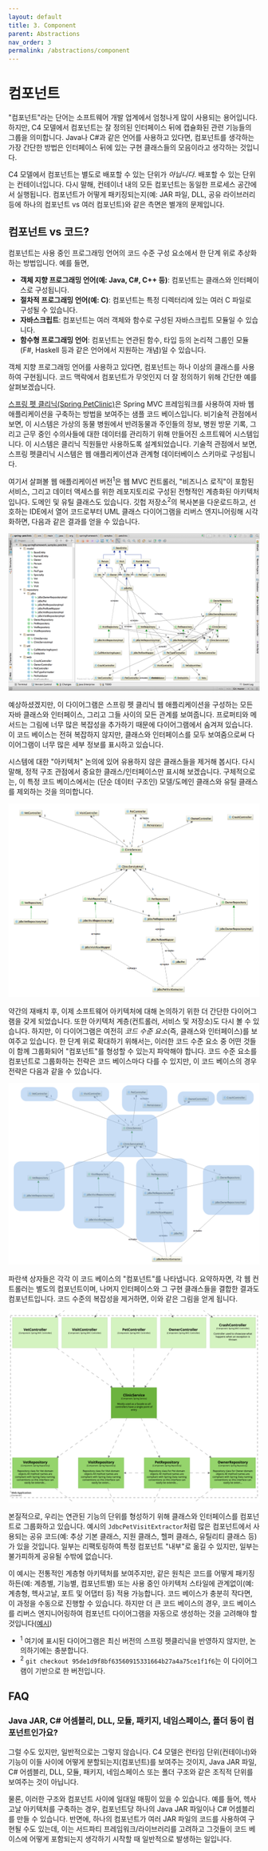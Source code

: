 ```yaml
---
layout: default
title: 3. Component
parent: Abstractions
nav_order: 3
permalink: /abstractions/component
---
```


# 컴포넌트

"컴포넌트"라는 단어는 소프트웨어 개발 업계에서 엄청나게 많이 사용되는 용어입니다. 하지만, C4 모델에서 컴포넌트는 잘 정의된 인터페이스 뒤에 캡슐화된 관련 기능들의 그룹을 의미합니다.
Java나 C#과 같은 언어를 사용하고 있다면, 컴포넌트를 생각하는 가장 간단한 방법은 인터페이스 뒤에 있는 구현 클래스들의 모음이라고 생각하는 것입니다.

C4 모델에서 컴포넌트는 별도로 배포할 수 있는 단위가 _아닙니다_. 배포할 수 있는 단위는 컨테이너입니다.
다시 말해, 컨테이너 내의 모든 컴포넌트는 동일한 프로세스 공간에서 실행됩니다. 컴포넌트가 어떻게 패키징되는지(예: JAR 파일, DLL, 공유 라이브러리 등에 하나의 컴포넌트 vs 여러 컴포넌트)와 같은 측면은 별개의 문제입니다.

## 컴포넌트 vs 코드?

컴포넌트는 사용 중인 프로그래밍 언어의 코드 수준 구성 요소에서 한 단계 위로 추상화하는 방법입니다. 예를 들면,

- **객체 지향 프로그래밍 언어(예: Java, C#, C++ 등)**: 컴포넌트는 클래스와 인터페이스로 구성됩니다.
- **절차적 프로그래밍 언어(예: C)**: 컴포넌트는 특정 디렉터리에 있는 여러 C 파일로 구성될 수 있습니다.
- **자바스크립트**: 컴포넌트는 여러 객체와 함수로 구성된 자바스크립트 모듈일 수 있습니다.
- **함수형 프로그래밍 언어**: 컴포넌트는 연관된 함수, 타입 등의 논리적 그룹인 모듈(F#, Haskell 등과 같은 언어에서 지원하는 개념)일 수 있습니다.

객체 지향 프로그래밍 언어를 사용하고 있다면, 컴포넌트는 하나 이상의 클래스를 사용하여 구현됩니다. 코드 맥락에서 컴포넌트가 무엇인지 더 잘 정의하기 위해 간단한 예를 살펴보겠습니다.

[스프링 펫 클리닉(Spring PetClinic)](https://github.com/spring-projects/spring-petclinic)은 Spring MVC 프레임워크를 사용하여 자바 웹 애플리케이션을 구축하는 방법을 보여주는 샘플 코드 베이스입니다.
비기술적 관점에서 보면, 이 시스템은 가상의 동물 병원에서 반려동물과 주인들의 정보, 병원 방문 기록, 그리고 근무 중인 수의사들에 대한 데이터를 관리하기 위해 만들어진 소프트웨어 시스템입니다.
이 시스템은 클리닉 직원들만 사용하도록 설계되었습니다. 기술적 관점에서 보면, 스프링 펫클리닉 시스템은 웹 애플리케이션과 관계형 데이터베이스 스키마로 구성됩니다.

여기서 살펴볼 웹 애플리케이션 버전<sup>1</sup>은 웹 MVC 컨트롤러, "비즈니스 로직"이 포함된 서비스, 그리고 데이터 액세스를 위한 레포지토리로 구성된 전형적인 계층화된 아키텍처입니다. 도메인 및 유틸 클래스도 있습니다.
깃헙 저장소<sup>2</sup>의 복사본을 다운로드하고, 선호하는 IDE에서 열어 코드로부터 UML 클래스 다이어그램을 리버스 엔지니어링해 시각화하면, 다음과 같은 결과를 얻을 수 있습니다.

[![](../images/components-vs-classes-1.png)](../images/components-vs-classes-1.png)

예상하셨겠지만, 이 다이어그램은 스프링 펫 클리닉 웹 애플리케이션을 구성하는 모든 자바 클래스와 인터페이스, 그리고 그들 사이의 모든 관계를 보여줍니다.
프로퍼티와 메서드는 그림에 너무 많은 복잡성을 추가하기 때문에 다이어그램에서 숨겨져 있습니다.
이 코드 베이스는 전혀 복잡하지 않지만, 클래스와 인터페이스를 모두 보여줌으로써 다이어그램이 너무 많은 세부 정보를 표시하고 있습니다.

시스템에 대한 "아키텍처" 논의에 있어 유용하지 않은 클래스들을 제거해 봅시다.
다시 말해, 정적 구조 관점에서 중요한 클래스/인터페이스만 표시해 보겠습니다.
구체적으로는, 이 특정 코드 베이스에서는 (단순 데이터 구조인) 모델/도메인 클래스와 유틸 클래스를 제외하는 것을 의미합니다.

[![](../images/components-vs-classes-2.png)](../images/components-vs-classes-2.png)

약간의 재배치 후, 이제 소프트웨어 아키텍처에 대해 논의하기 위한 더 간단한 다이어그램을 갖게 되었습니다.
또한 아키텍처 계층(컨트롤러, 서비스 및 저장소)도 다시 볼 수 있습니다.
하지만, 이 다이어그램은 여전히 _코드 수준 요소_(즉, 클래스와 인터페이스)를 보여주고 있습니다.
한 단계 위로 확대하기 위해서는, 이러한 코드 수준 요소 중 어떤 것들이 함께 그룹화되어 "컴포넌트"를 형성할 수 있는지 파악해야 합니다.
코드 수준 요소를 컴포넌트로 그룹화하는 전략은 코드 베이스마다 다를 수 있지만, 이 코드 베이스의 경우 전략은 다음과 같을 수 있습니다.

[![](../images/components-vs-classes-3.png)](../images/components-vs-classes-3.png)

파란색 상자들은 각각 이 코드 베이스의 "컴포넌트"를 나타냅니다.
요약하자면, 각 웹 컨트롤러는 별도의 컴포넌트이며, 나머지 인터페이스와 그 구현 클래스들을 결합한 결과도 컴포넌트입니다.
코드 수준의 복잡성을 제거하면, 이와 같은 그림을 얻게 됩니다.

[![](../images/components-vs-classes-4.png)](../images/components-vs-classes-4.png)

본질적으로, 우리는 연관된 기능의 단위를 형성하기 위해 클래스와 인터페이스를 컴포넌트로 그룹화하고 있습니다.
예시의 `JdbcPetVisitExtractor`처럼 많은 컴포넌트에서 사용되는 공유 코드(예: 추상 기본 클래스, 지원 클래스, 헬퍼 클래스, 유틸리티 클래스 등)가 있을 것입니다.
일부는 리팩토링하여 특정 컴포넌트 "내부"로 옮길 수 있지만, 일부는 불가피하게 공유될 수밖에 없습니다.

이 예시는 전통적인 계층형 아키텍처를 보여주지만, 같은 원칙은 코드를 어떻게 패키징하든(예: 계층별, 기능별, 컴포넌트별) 또는 사용 중인 아키텍처 스타일에 관계없이(예: 계층형, 헥사고날, 포트 및 어댑터 등) 적용 가능합니다.
코드 베이스가 충분히 작다면, 이 과정을 수동으로 진행할 수 있습니다. 하지만 더 큰 코드 베이스의 경우, 코드 베이스를 리버스 엔지니어링하여 컴포넌트 다이어그램을 자동으로 생성하는 것을 고려해야 할 것입니다([예시](https://github.com/structurizr/java/blob/master/structurizr-dsl/src/test/resources/dsl/spring-petclinic/workspace.dsl))

- <sup>1</sup> 여기에 표시된 다이어그램은 최신 버전의 스프링 펫클리닉을 반영하지 않지만, 논의하기에는 충분합니다.
- <sup>2</sup> `git checkout 95de1d9f8bf63560915331664b27a4a75ce1f1f6`는 이 다이어그램이 기반으로 한 버전입니다.

## FAQ

### Java JAR, C# 어셈블리, DLL, 모듈, 패키지, 네임스페이스, 폴더 등이 컴포넌트인가요?

그럴 수도 있지만, 일반적으로는 그렇지 않습니다.
C4 모델은 런타임 단위(컨테이너)와 기능이 이들 사이에 어떻게 분할되는지(컴포넌트)를 보여주는 것이지, Java JAR 파일, C# 어셈블리, DLL, 모듈, 패키지, 네임스페이스 또는 폴더 구조와 같은 조직적 단위를 보여주는 것이 아닙니다.

물론, 이러한 구조와 컴포넌트 사이에 일대일 매핑이 있을 수 있습니다.
예를 들어, 헥사고날 아키텍처를 구축하는 경우, 컴포넌트당 하나의 Java JAR 파일이나 C# 어셈블리를 만들 수 있습니다.
반면에, 하나의 컴포넌트가 여러 JAR 파일의 코드를 사용하여 구현될 수도 있는데, 이는 서드파티 프레임워크/라이브러리를 고려하고 그것들이 코드 베이스에 어떻게 포함되는지 생각하기 시작할 때 일반적으로 발생하는 일입니다.
